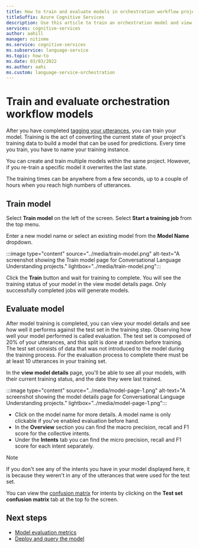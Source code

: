 ```yaml
---
title: How to train and evaluate models in orchestration workflow projects
titleSuffix: Azure Cognitive Services
description: Use this article to train an orchestration model and view its evaluation details to make improvements.
services: cognitive-services
author: aahill
manager: nitinme
ms.service: cognitive-services
ms.subservice: language-service
ms.topic: how-to
ms.date: 03/03/2022
ms.author: aahi
ms.custom: language-service-orchestration
---
```


# Train and evaluate orchestration workflow models

After you have completed [tagging your utterances](./tag-utterances.md), you can train your model. Training is the act of converting the current state of your project's training data to build a model that can be used for predictions. Every time you train, you have to name your training instance. 

You can create and train multiple models within the same project. However, if you re-train a specific model it overwrites the last state.

The training times can be anywhere from a few seconds, up to a couple of hours when you reach high numbers of utterances.

## Train model

Select **Train model** on the left of the screen. Select **Start a training job** from the top menu.

Enter a new model name or select an existing model from the **Model Name** dropdown. 

:::image type="content" source="../media/train-model.png" alt-text="A screenshot showing the Train model page for Conversational Language Understanding projects." lightbox="../media/train-model.png":::

Click the **Train** button and wait for training to complete. You will see the training status of your model in the view model details page. Only successfully completed jobs will generate models.

## Evaluate model

After model training is completed, you can view your model details and see how well it performs against the test set in the training step. Observing how well your model performed is called evaluation. The test set is composed of 20% of your utterances, and this split is done at random before training. The test set consists of data that was not introduced to the model during the training process. For the evaluation process to complete there must be at least 10 utterances in your training set.

In the **view model details** page, you'll be able to see all your models, with their current training status, and the date they were last trained.

:::image type="content" source="../media/model-page-1.png" alt-text="A screenshot showing the model details page for Conversational Language Understanding projects." lightbox="../media/model-page-1.png":::

* Click on the model name for more details. A model name is only clickable if you've enabled evaluation before hand. 
* In the **Overview** section you can find the macro precision, recall and F1 score for the collective intents. 
* Under the **Intents** tab you can find the micro precision, recall and F1 score for each intent separately.

> [!NOTE]
> If you don't see any of the intents you have in your model displayed here, it is because they weren't in any of the utterances that were used for the test set.

You can view the [confusion matrix](../concepts/evaluation-metrics.md) for intents by clicking on the **Test set confusion matrix** tab at the top fo the screen. 

## Next steps
* [Model evaluation metrics](../concepts/evaluation-metrics.md)
* [Deploy and query the model](./deploy-query-model.md)
